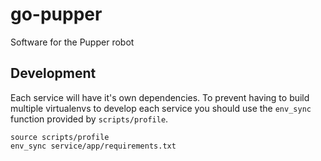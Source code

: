 # go-pupper
Software for the Pupper robot

## Development

Each service will have it's own dependencies. To prevent having to build multiple virtualenvs to develop each service 
you should use the `env_sync` function provided by `scripts/profile`.

```
source scripts/profile
env_sync service/app/requirements.txt
```